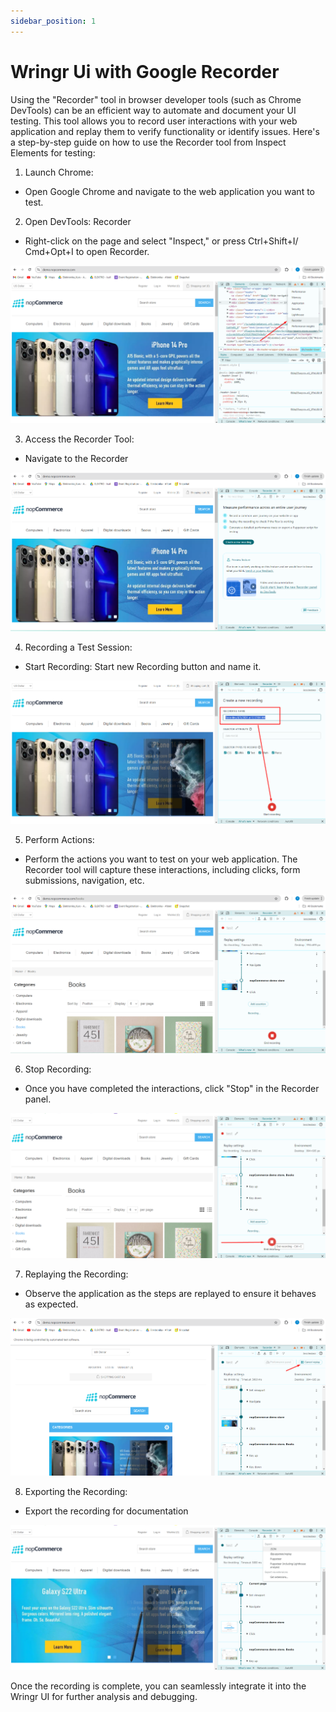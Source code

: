 ```yaml
---
sidebar_position: 1
---
```


# Wringr Ui with Google Recorder

Using the "Recorder" tool in browser developer tools (such as Chrome DevTools) can be an efficient way to automate and document your UI testing. This tool allows you to record user interactions with your web application and replay them to verify functionality or identify issues. Here's a step-by-step guide on how to use the Recorder tool from Inspect Elements for testing:

1. Launch Chrome:

- Open Google Chrome and navigate to the web application you want to test.

2. Open DevTools: Recorder

- Right-click on the page and select "Inspect," or press Ctrl+Shift+I/ Cmd+Opt+I to open Recorder.

![Recorder](/img/recorder1.png)

3. Access the Recorder Tool:

- Navigate to the Recorder 

![Recorder](/img/recorder2.png)

4. Recording a Test Session:

- Start Recording: Start new Recording button and name it. 

![Recorder](/img/recorder3.png)

5. Perform Actions:

- Perform the actions you want to test on your web application. The Recorder tool will capture these interactions, including clicks, form submissions, navigation, etc.

![Recorder](/img/recorder4.png)

6. Stop Recording:

- Once you have completed the interactions, click "Stop" in the Recorder panel.

![Recorder](/img/recorder5.png)

7.  Replaying the Recording:

- Observe the application as the steps are replayed to ensure it behaves as expected.

![Recorder](/img/recorder6.png)

8. Exporting the Recording:

- Export the recording for documentation

![Recorder](/img/recorder7.png)

Once the recording is complete, you can seamlessly integrate it into the Wringr UI for further analysis and debugging.








